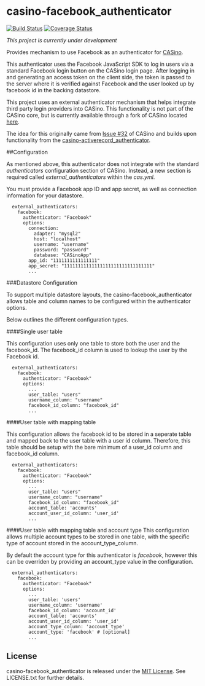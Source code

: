# casino-facebook_authenticator
[![Build Status](https://travis-ci.org/craigweston/casino-facebook_authenticator.svg?branch=master)](https://travis-ci.org/craigweston/casino-facebook_authenticator)
[![Coverage Status](https://coveralls.io/repos/craigweston/casino-facebook_authenticator/badge.svg)](https://coveralls.io/r/craigweston/casino-facebook_authenticator)

*This project is currently under development*

Provides mechanism to use Facebook as an authenticator for [CASino](https://github.com/rbCAS/CASino).

This authenticator uses the Facebook JavaScript SDK to log in users via a standard Facebook login button on the CASino login page. After logging in and generating an access token on the client side, the token is passed to the server where it is verified against Facebook and the user looked up by facebook id in the backing datastore.

This project uses an external authenticator mechanism that helps integrate third party login providers into CASino. This functionality is not part of the CASino core, but is currently available through a fork of CASino located [here](https://github.com/craigweston/CASino).

The idea for this originally came from [Issue #32](https://github.com/rbCAS/CASino/issues/32) of CASino and builds upon functionality from the [casino-activerecord_authenticator](https://github.com/rbCAS/casino-activerecord_authenticator).

##Configuration

As mentioned above, this authenticator does not integrate with the standard *authenticators* configuration section of CASino. Instead, a new section is required called *external_authenticators* within the *cas.yml*.

You must provide a Facebook app ID and app secret, as well as connection information for your datastore.

```
  external_authenticators:
    facebook:
      authenticator: "Facebook"
      options:
        connection:
          adapter: "mysql2"
          host: "localhost"
          username: "username"
          password: "password"
          database: "CASinoApp"
        app_id: "1111111111111111"
        app_secret: "11111111111111111111111111111111"
        ...

```

###Datastore Configuration

To support multiple datastore layouts, the casino-facebook_authenticator allows table and column names to be configured within the authenticator options.

Below outlines the different configuration types.

####Single user table

This configuration uses only one table to store both the user and the facebook_id. The facebook_id column is used to lookup the user by the Facebook id.

```
  external_authenticators:
    facebook:
      authenticator: "Facebook"
      options:
        ...
        user_table: "users"
        username_column: "username"
        facebook_id_column: "facebook_id"
        ...
```

####User table with mapping table

This configuration allows the facebook id to be stored in a seperate table and mapped back to the user table with a user id column. Therefore, this table should be setup with the bare minimum of a user_id column and facebook_id column.

```
  external_authenticators:
    facebook:
      authenticator: "Facebook"
      options:
        ...
        user_table: "users"
        username_column: "username"
        facebook_id_column: "facebook_id"
        account_table: 'accounts'
        account_user_id_column: 'user_id'
        ...
```

####User table with mapping table and account type
This configuration allows multiple account types to be stored in one table, with the specific type of account stored in the account_type_column.

By default the account type for this authenticator is *facebook*, however this can be overriden by providing an account_type value in the configuration.

```
  external_authenticators:
    facebook:
      authenticator: "Facebook"
      options:
        ...
        user_table: 'users'
        username_column: 'username'
        facebook_id_column: 'account_id'
        account_table: 'accounts'
        account_user_id_column: 'user_id'
        account_type_column: 'account_type'
        account_type: 'facebook' # [optional]
        ...
```


## License

casino-facebook_authenticator is released under the [MIT License](http://www.opensource.org/licenses/MIT). See LICENSE.txt for further details.
